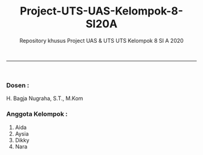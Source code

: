 <h1 align="center">Project-UTS-UAS-Kelompok-8-SI20A</h1>
<p align="center">Repository khusus Project UAS & UTS UTS Kelompok 8 SI A 2020</p>
<br><hr><br>
<h3>Dosen :</h3>  
<p>H. Bagja Nugraha, S.T., M.Kom</p>

<h3>Anggota Kelompok :</h3> 
<ol>
  <li>Aida</li>
  <li>Aysia</li>
  <li>Dikky</li>
  <li>Nara</li>
</ol>
